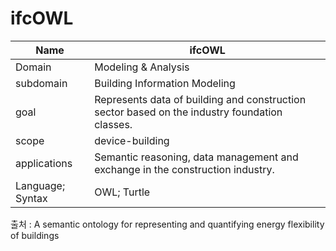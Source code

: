 # ifcOWL

| Name         |  ifcOWL   |
| ------------ | --- |
| Domain       | Modeling & Analysis    |
| subdomain    | Building Information Modeling    |
| goal         | Represents data of building and construction sector based on the industry foundation classes.    |
| scope        |  device-building   |
| applications | Semantic reasoning, data management and exchange in the construction industry.    |
| Language; Syntax             | OWL; Turtle    |

출처 :  A semantic ontology for representing and quantifying energy flexibility of buildings
